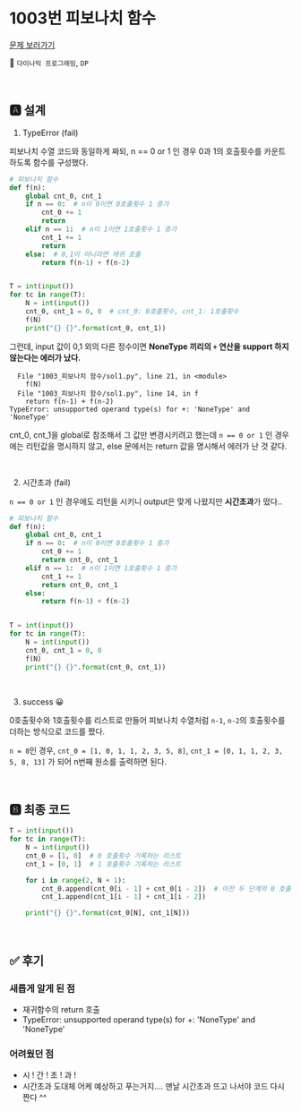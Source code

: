 # 1003번 피보나치 함수

[문제 보러가기](https://www.acmicpc.net/problem/1003)

🚩 `다이나믹 프로그래밍`, `DP`

<br>

## 🅰 설계

1. TypeError (fail)

피보나치 수열 코드와 동일하게 짜되, n == 0 or 1 인 경우 0과 1의 호출횟수를 카운트하도록 함수를 구성했다.

```python
# 피보나치 함수
def f(n):
    global cnt_0, cnt_1
    if n == 0:  # n이 0이면 0호출횟수 1 증가
        cnt_0 += 1
        return
    elif n == 1:  # n이 1이면 1호출횟수 1 증가
        cnt_1 += 1
        return
    else:  # 0,1이 아니라면 재귀 호출
        return f(n-1) + f(n-2)


T = int(input())
for tc in range(T):
    N = int(input())
    cnt_0, cnt_1 = 0, 0  # cnt_0: 0호출횟수, cnt_1: 1호출횟수
    f(N)
    print("{} {}".format(cnt_0, cnt_1))
```

그런데,  input 값이 0,1 외의 다른 정수이면 **NoneType 끼리의 `+` 연산을 support 하지 않는다는 에러가 났다.**

```
  File "1003_피보나치 함수/sol1.py", line 21, in <module>
    f(N)
  File "1003_피보나치 함수/sol1.py", line 14, in f
    return f(n-1) + f(n-2)
TypeError: unsupported operand type(s) for +: 'NoneType' and 'NoneType'
```

cnt_0, cnt_1을 global로 참조해서 그 값만 변경시키려고 했는데 `n == 0 or 1` 인 경우에는 리턴값을 명시하지 않고, else 문에서는 return 값을 명시해서 에러가 난 것 같다.

<br>

2. 시간초과 (fail)

`n == 0 or 1` 인 경우에도 리턴을 시키니 output은 맞게 나왔지만 **시간초과**가 떴다..

```python
# 피보나치 함수
def f(n):
    global cnt_0, cnt_1
    if n == 0:  # n이 0이면 0호출횟수 1 증가
        cnt_0 += 1
        return cnt_0, cnt_1
    elif n == 1:  # n이 1이면 1호출횟수 1 증가
        cnt_1 += 1
        return cnt_0, cnt_1
    else:
        return f(n-1) + f(n-2)


T = int(input())
for tc in range(T):
    N = int(input())
    cnt_0, cnt_1 = 0, 0
    f(N)
    print("{} {}".format(cnt_0, cnt_1))
```

<br>

3. success 😀

0호출횟수와 1호출횟수를 리스트로 만들어 피보나치 수열처럼 `n-1`, `n-2`의 호출횟수를 더하는 방식으로 코드를 짰다.

`n = 8`인 경우, `cnt_0 = [1, 0, 1, 1, 2, 3, 5, 8]`, `cnt_1 = [0, 1, 1, 2, 3, 5, 8, 13]` 가 되어 n번째 원소를 출력하면 된다.

<br>

## 🅱 최종 코드

```python
T = int(input())
for tc in range(T):
    N = int(input())
    cnt_0 = [1, 0]  # 0 호출횟수 기록하는 리스트
    cnt_1 = [0, 1]  # 1 호출횟수 기록하는 리스트

    for i in range(2, N + 1):
        cnt_0.append(cnt_0[i - 1] + cnt_0[i - 2])  # 이전 두 단계의 0 호출횟수를 더함
        cnt_1.append(cnt_1[i - 1] + cnt_1[i - 2])

    print("{} {}".format(cnt_0[N], cnt_1[N]))
```

<br>

## ✅ 후기

### 새롭게 알게 된 점

- 재귀함수의 return 호출
- TypeError: unsupported operand type(s) for +: 'NoneType' and 'NoneType'

### 어려웠던 점

- 시 ! 간 ! 초 ! 과 !
- 시간초과 도대체 어케 예상하고 푸는거지.... 맨날 시간초과 뜨고 나서야 코드 다시 짠다 ^^